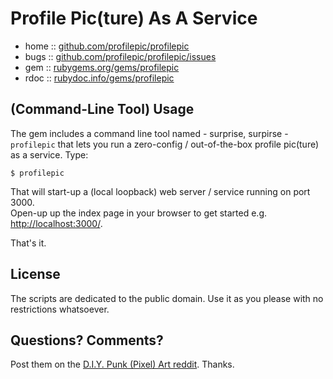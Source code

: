 #  Profile Pic(ture) As A Service


* home  :: [github.com/profilepic/profilepic](https://github.com/profilepic/profilepic)
* bugs  :: [github.com/profilepic/profilepic/issues](https://github.com/profilepic/profilepic/issues)
* gem   :: [rubygems.org/gems/profilepic](https://rubygems.org/gems/profilepic)
* rdoc  :: [rubydoc.info/gems/profilepic](http://rubydoc.info/gems/profilepic)



##  (Command-Line Tool) Usage

The gem includes a command line tool named - surprise, surpirse - `profilepic`
that lets you run a zero-config / out-of-the-box profile pic(ture) as a service.  Type:

    $ profilepic

That will start-up a (local loopback) web server / service running on port 3000.  
Open-up up the index page in your browser to get started e.g. <http://localhost:3000/>. 

That's it. 






## License

The scripts are dedicated to the public domain.
Use it as you please with no restrictions whatsoever.


## Questions? Comments?


Post them on the [D.I.Y. Punk (Pixel) Art reddit](https://old.reddit.com/r/DIYPunkArt). Thanks.

